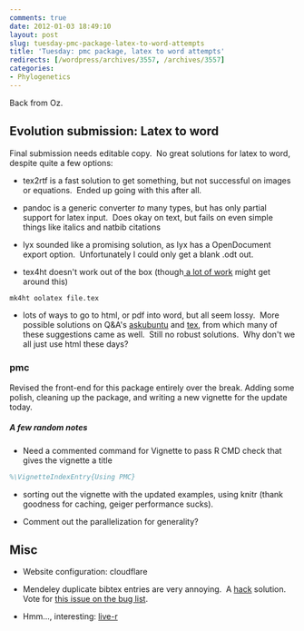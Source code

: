 ```yaml
---
comments: true
date: 2012-01-03 18:49:10
layout: post
slug: tuesday-pmc-package-latex-to-word-attempts
title: 'Tuesday: pmc package, latex to word attempts'
redirects: [/wordpress/archives/3557, /archives/3557]
categories:
- Phylogenetics
---
```


Back from Oz.


## Evolution submission: Latex to word


Final submission needs editable copy.  No great solutions for latex to word, despite quite a few options:



	
  * tex2rtf is a fast solution to get something, but not successful on images or equations.  Ended up going with this after all.

	
  * pandoc is a generic converter _to_ many types, but has only partial support for latex input.  Does okay on text, but fails on even simple things like italics and natbib citations

	
  * lyx sounded like a promising solution, as lyx has a OpenDocument export option.  Unfortunately I could only get a blank .odt out.

	
  * tex4ht doesn't work out of the box (though[ a lot of work](http://ubuntuforums.org/showthread.php?t=1033441) might get around this)


```bash
mk4ht oolatex file.tex
```




	
  * lots of ways to go to html, or pdf into word, but all seem lossy.  More possible solutions on Q&A's [askubuntu](http://askubuntu.com/questions/82634/how-to-convert-tex-into-odt) and [tex](http://tex.stackexchange.com/questions/4145/workflow-for-converting-latex-into-open-office-ms-word-format), from which many of these suggestions came as well.  Still no robust solutions.  Why don't we all just use html these days?




### pmc


Revised the front-end for this package entirely over the break. Adding some polish, cleaning up the package, and writing a new vignette for the update today.


##### A few random notes





	
  * Need a commented command for Vignette to pass R CMD check that gives the vignette a title
 

```latex
%\VignetteIndexEntry{Using PMC}
```



	
  * sorting out the vignette with the updated examples, using knitr (thank goodness for caching, geiger performance sucks).

	
  * Comment out the parallelization for generality?




## Misc





	
  * Website configuration: cloudflare



	
  * Mendeley duplicate bibtex entries are very annoying.  A [hack](http://pleasemakeanote.blogspot.com/2010/06/deleting-duplicate-bibtex-entries-from.html) solution.  Vote for [this issue on the bug list](http://feedback.mendeley.com/forums/4941-mendeley-feedback/suggestions/699640-fix-bibtex-library-bugs-update-and-remove-duplica).



	
  * Hmm..., interesting: [live-r ](http://www.live-r.com/)


